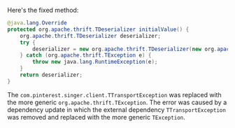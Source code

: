 Here's the fixed method:

```java
@java.lang.Override
protected org.apache.thrift.TDeserializer initialValue() {
    org.apache.thrift.TDeserializer deserializer;
    try {
        deserializer = new org.apache.thrift.TDeserializer(new org.apache.thrift.protocol.TCompactProtocol.Factory());
    } catch (org.apache.thrift.TException e) {
        throw new java.lang.RuntimeException(e);
    }
    return deserializer;
}
```

The `com.pinterest.singer.client.TTransportException` was replaced with the more generic `org.apache.thrift.TException`. The error was caused by a dependency update in which the external dependency `TTransportException` was removed and replaced with the more generic `TException`.